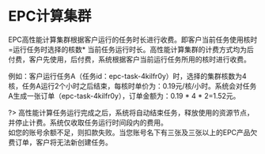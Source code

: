 # EPC计算集群

EPC高性能计算集群根据客户运行的任务时长进行收费。即客户当前任务使用核时=运行任务时选择的核数* 当前任务运行时长。高性能计算集群的计费方式均为后付费，客户先使用，后付费，系统根据客户当前运行任务所用的核时进行收费。

例如：客户运行任务A（任务id：epc-task-4kilfr0y）时，选择的集群核数为4核，任务A运行2个小时之后结束，每核时单价为：0.19元/核/小时。系统会对任务A生成一张订单（epc-task-4kilfr0y），订单金额为：0.19 * 4 * 2=1.52元。


?> 高性能计算任务运行完成之后，系统将自动结束任务，释放使用的资源节点，并停止计费。系统仅收取任务运行时间段内的费用。<br>
   如您的账号余额不足，则扣款失败。当您账号名下有三张及三张以上的EPC产品欠费订单，客户将无法新创建任务。

